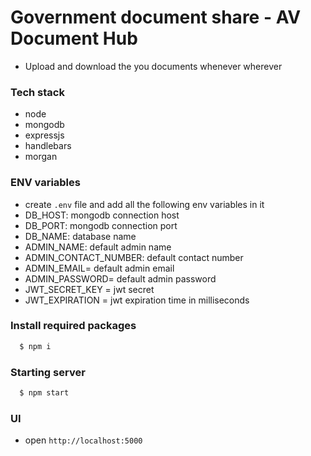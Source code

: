 # Government document share - AV Document Hub
- Upload and download the you documents whenever wherever
 
### Tech stack
- node
- mongodb
- expressjs
- handlebars
- morgan

### ENV variables
- create ```.env``` file and add all the following env variables in it
- DB_HOST: mongodb connection host
- DB_PORT: mongodb connection port
- DB_NAME: database name
- ADMIN_NAME: default admin name
- ADMIN_CONTACT_NUMBER: default contact number
- ADMIN_EMAIL= default admin email
- ADMIN_PASSWORD= default admin password
- JWT_SECRET_KEY = jwt secret
- JWT_EXPIRATION = jwt expiration time in milliseconds

### Install required packages
```sh
  $ npm i
```

### Starting server
```sh
  $ npm start
```

### UI
- open ```http://localhost:5000```



